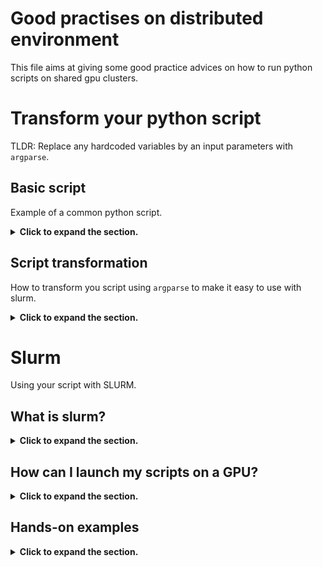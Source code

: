 # Good practises on distributed environment

This file aims at giving some good practice advices on how to run python scripts on shared gpu clusters.

# Transform your python script
TLDR: Replace any hardcoded variables by an input parameters with `argparse`.

## Basic script
Example of a common python script.
<details>
<summary><b>Click to expand the section.</b></summary>

```python 
import torch
from torch import nn
from torch.utils.data import DataLoader
import torchvision

def MyModel(nn.Module):
    def __init__(self, d_model, n_classes):
        self.linear = nn.Linear(d_model, n_classes)
    
    def forward(x):
        x = x.flatten(start_dim=1)
        logits = self.linear(x)
        return logits

# MNIST is 28 * 28 and 10 classes.
model = MyModel(d_model=28 * 28, n_classes=10)

dataset = datasets.MNIST(
    root='./data',
    download=True,
    transform=torchvision.transform.ToTensor()
)
dataloader = DataLoader(dataset, batch_size=32)

optimizer = torch.optim.Adam(model.parameters(), lr=1e-3)
loss_fn = nn.CrossEntropyLoss()


for epoch in range(10):
    for x, labels in dataloader:
        logits = model(x)
        loss = loss_fn(y_pred=logits, y=labels)
        loss.backward()
        optimizer.step()
        optimizer.zero_grad()
```
</details>

## Script transformation
How to transform you script using `argparse` to make it easy to use with slurm.
<details>
<summary><b>Click to expand the section.</b></summary>

In order to run your script with Slurm, you should modify it so that things will be easier.
For that we can use `argparse` built-in library.

`argparse` will give access to a `parser` that will read the arguments preceded by `-` or `--` when launching the script.

For example, if I do `python my_script.py --learning_rate 0.001`, then the `parser` will read the attribute `learning_rate` set to 0.001.

**Advantages of `argparse`**
- You can use the **same script for different hyperparameters**.
- All your **hyperparameters are centralized** at the begining.
- General good practise to avoid hardcoded variables.

**Default values**
As illustrated below, you can use default values that won't need to be supplied when launching the scripts.

**`if __name__ == "__main__"`**
This is a good practice tips. It executes the code beneath the conditional statement only if it has been launched from the command line.
It is useful because you can now import your class `MyModel` into other files without executing all the code below.
```python 
import torch
from torch import nn
from torch.utils.data import DataLoader
import torchvision

from argparse import ArgumentParser


def MyModel(nn.Module):
    def __init__(self, d_model, n_classes):
        self.linear = nn.Linear(d_model, n_classes)
    
    def forward(x):
        x = x.flatten(start_dim=1)
        logits = self.linear(x)
        return logits


# __name__ == "__main__" checks if the script is called from the command line.
if __name__ == "__main__":
    parser = ArgumentParser()
    # Now just add all our aguments.
    # Do not forget to set the dtype, otherwise it will consided everything as a string.
    parser.add_argument("--n_classes", type=int, default=5) # dtype and default value
    parser.add_argument("--model_dim", type=int, default=784)
    parser.add_argument("--n_epochs", type=int, default=10)
    parser.add_argument("--batch_size", type=int, default=64)
    parser.add_argument("--learning_rate", type=float, default=1e-3)
    
    model = MyModel(d_model=args.model_dim, n_classes=args.n_classes)

    dataset = datasets.MNIST(
        root='./data',
        download=True,
        transform=torchvision.transform.ToTensor()
    )
    dataloader = DataLoader(dataset, batch_size=args.batch_size)

    optimizer = torch.optim.Adam(model.parameters(), lr=args.learning_rate)
    loss_fn = nn.CrossEntropyLoss()


    for epoch in range(args.n_epochs):
        for x, labels in dataloader:
            logits = model(x)
            loss = loss_fn(y_pred=logits, y=labels)
            loss.backward()
            optimizer.step()
            optimizer.zero_grad()
```

Now you can just launch. Non-specified variables will be set to their default value.

```shell
$ python my_script.py --n_layers 5 --batch_size 128
```
It modifies your hyperparameters efficiently and launch another experiment without touching your training scripts and hence limits errors.
</details>

# Slurm

Using your script with SLURM.

## What is slurm?

<details>
<summary><b>Click to expand the section.</b></summary>

Slurm is an open-source job-scheduler.
Basically, user can ask for resources on which to run their code and slurm dispatches the available resources to the users.

It provides a smooth way to manage resources between users.

In practice, it means that people have to wait their turn to run a script on the GPU they target (if other people are already using it).

</details>

## How can I launch my scripts on a GPU?

<details>
<summary><b>Click to expand the section.</b></summary>

We suppose that you have a fully working python script `my_script.py`.

To execute it on a GPU there are two ways.
- `sbatch` to launch the script in the background.
- `srun` where you connect to an environment that has access to the GPU and where you can launch your scripts interactively. Should be used mainly for debuging purposes.

### SBATCH

Just below is a an example sbatch script.

```bash
#!/bin/bash
#SBATCH --partition=<your target partition>
#SBATCH --nodelist=<your target nodes>
#SBATCH --gpus=<number of wanted gpus>
#SBATCH --job-name=<your job name>
#SBATCH --time=<d-h:m:s timelimit for the job>
#SBATCH --output=<path/to/output_file>

srun python my_training_script.py \
    --n_layers 6 \
    --n_classes 5 \
    --dropout 0.1 \
    --n_epochs 10 
```
- Create a file `my_sript.sh` (or whatever name you want).
- `#!/bin/bash` The name of the shell that is going to run the program.
- `#SBATCH` the lines begining with `#SBATCH --<param>` specify parameters for slurm. There are many, below is an example for the most important ones. You can specify
- `srun` + your instruction, just as you would launch it in the terminal. For example if you usually do `python my_training_script.py`, it becomes `srun python my_training_script.py`.
-  You can break lines between arguments with ` \ `, as illustrated (more readable).

**How to choose the GPUs?**
The GPUs are organized into partition and nodes.
A node contains several GPUs.
A partition contains several nodes.

You specify the ones you want using the SBATCH parameters as shown below.
</details>

## Hands-on examples
<details>
<summary><b>Click to expand the section.</b></summary>

I want:
- 1 GPU on Punk
- For 2h
```bash
#!/bin/bash
#SBATCH --partition=electronic
#SBATCH --job-name=training_model
#SBATCH --nodelist=punk
#SBATCH --gpus=1
#SBATCH --time=2:00:00
#SBATCH --output=training_punk.out
srun python my_train_script.py
```

I want:
- 2 GPUs on Led
- For 1 day and 5h
```bash
#!/bin/bash
#SBATCH --partition=hard
#SBATCH --job-name=training_model
#SBATCH --nodelist=led
#SBATCH --gpus=2
#SBATCH --time=1-5:00:00
#SBATCH --output=training_led.out
srun python my_train_script.py
```

I want:
- 3 GPUs in total, on Thin and Lizzy
- For 8h
```bash
#!/bin/bash
#SBATCH --partition=hard
#SBATCH --job-name=training_model
#SBATCH --nodelist=thin,lizzy
#SBATCH --gpus=3
#SBATCH --time=8:00:00
#SBATCH --output=training_thin_lizzy.out
srun python my_train_script.py
```

## Launch a job
You only need to run:
```shell
$ sbatch my_script.sh
```
## Monitoring your jobs
- `squeue` will print all running jobs on the cluster.
```shell
$ squeue
             JOBID PARTITION     NAME     USER ST       TIME  NODES NODELIST(REASON)
             67067 electroni     bash falissar  R    3:52:58      1 punk
             66673 electroni     bash     rame  R 1-03:18:03      1 daft
             67087     funky run_init    migus  R    2:56:25      1 rodgers
             67088     funky run_init    migus  R    2:56:25      1 rodgers
```

- Get all my jobs:
```shell
$ squeue -u $USER
             JOBID PARTITION     NAME     USER ST       TIME  NODES NODELIST(REASON)
             67164      hard ssm_trad florianl PD       0:00      1 (Resources)
```
- Get all jobs on a given partition (e.g. on `hard`):
```shell
$ squeue -p hard
             JOBID PARTITION     NAME     USER ST       TIME  NODES NODELIST(REASON)
             67164      hard ssm_trad florianl PD       0:00      1 (Resources)
             66308      hard      inr   kassai  R 2-14:10:44      1 lizzy
             67149      hard    t5xxl erbacher  R      47:23      1 zeppelin
             67125      hard     bash  luiggit  R    1:29:52      1 thin
             67048      hard      inr  serrano  R    7:21:51      1 top
```

-  `squeue -l` more info on the time limit (can be combined with any of the above example).
</details>
